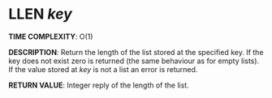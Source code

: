 # LLEN *key*

**TIME COMPLEXITY**:
O(1)

**DESCRIPTION**:
Return the length of the list stored at the specified key. If the key does not
exist zero is returned (the same behaviour as for empty lists). If the value
stored at *key* is not a list an error is returned.

**RETURN VALUE**: Integer reply of the length of the list.
